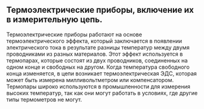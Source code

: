 ## Термоэлектрические приборы, включение их в измерительную цепь. 
Термоэлектрические приборы работают на основе термоэлектрического эффекта, который заключается в появлении электрического тока в результате разницы температур между двумя проводниками из разных материалов. Этот эффект используется в термопарах, которые состоят из двух проводников, соединенных на одном конце и свободных на другом. Когда температура свободного конца изменяется, в цепи возникает термоэлектрическая ЭДС, которая может быть измерена милливольтметром или компенсатором. Термопары широко используются в промышленности для измерения высоких температур, так как они могут работать в условиях, где другие типы термометров не могут.
